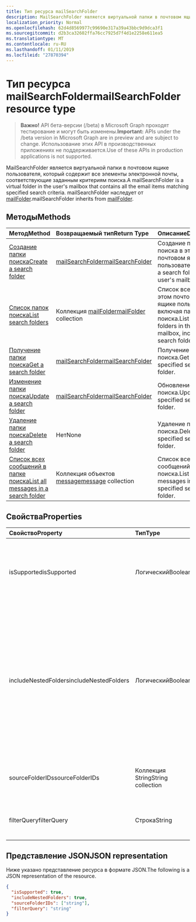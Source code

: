 ```yaml
---
title: Тип ресурса mailSearchFolder
description: MailSearchFolder является виртуальной папки в почтовом ящике пользователя, который содержит все элементы электронной почты, соответствующие заданным критериям поиска. mailSearchFolder наследует от mailFolder.
localization_priority: Normal
ms.openlocfilehash: 62d4d8569977c99690e317a39a43bbc9d9dca3f1
ms.sourcegitcommit: d2b3ca32602ffa76cc7925d7f4d1e2258e611ea5
ms.translationtype: MT
ms.contentlocale: ru-RU
ms.lasthandoff: 01/11/2019
ms.locfileid: "27870394"
---
```

# <a name="mailsearchfolder-resource-type"></a><span data-ttu-id="85bba-104">Тип ресурса mailSearchFolder</span><span class="sxs-lookup"><span data-stu-id="85bba-104">mailSearchFolder resource type</span></span>

> <span data-ttu-id="85bba-105">**Важно!** API бета-версии (/beta) в Microsoft Graph проходят тестирование и могут быть изменены.</span><span class="sxs-lookup"><span data-stu-id="85bba-105">**Important:** APIs under the /beta version in Microsoft Graph are in preview and are subject to change.</span></span> <span data-ttu-id="85bba-106">Использование этих API в производственных приложениях не поддерживается.</span><span class="sxs-lookup"><span data-stu-id="85bba-106">Use of these APIs in production applications is not supported.</span></span>

<span data-ttu-id="85bba-107">MailSearchFolder является виртуальной папки в почтовом ящике пользователя, который содержит все элементы электронной почты, соответствующие заданным критериям поиска.</span><span class="sxs-lookup"><span data-stu-id="85bba-107">A mailSearchFolder is a virtual folder in the user's mailbox that contains all the email items matching specified search criteria.</span></span> <span data-ttu-id="85bba-108">mailSearchFolder наследует от [mailFolder](mailfolder.md).</span><span class="sxs-lookup"><span data-stu-id="85bba-108">mailSearchFolder inherits from [mailFolder](mailfolder.md).</span></span>

## <a name="methods"></a><span data-ttu-id="85bba-109">Методы</span><span class="sxs-lookup"><span data-stu-id="85bba-109">Methods</span></span>

| <span data-ttu-id="85bba-110">Метод</span><span class="sxs-lookup"><span data-stu-id="85bba-110">Method</span></span> | <span data-ttu-id="85bba-111">Возвращаемый тип</span><span class="sxs-lookup"><span data-stu-id="85bba-111">Return Type</span></span>  | <span data-ttu-id="85bba-112">Описание</span><span class="sxs-lookup"><span data-stu-id="85bba-112">Description</span></span> |
|:---------------|:--------|:----------|
| [<span data-ttu-id="85bba-113">Создание папки поиска</span><span class="sxs-lookup"><span data-stu-id="85bba-113">Create a search folder</span></span>](../api/mailsearchfolder-post.md) | [<span data-ttu-id="85bba-114">mailSearchFolder</span><span class="sxs-lookup"><span data-stu-id="85bba-114">mailSearchFolder</span></span>](mailsearchfolder.md) | <span data-ttu-id="85bba-115">Создание папки поиска в этом почтовом ящике пользователя.</span><span class="sxs-lookup"><span data-stu-id="85bba-115">Create a search folder in this user's mailbox.</span></span> |
| [<span data-ttu-id="85bba-116">Список папок поиска</span><span class="sxs-lookup"><span data-stu-id="85bba-116">List search folders</span></span>](../api/mailfolder-list-childfolders.md) | <span data-ttu-id="85bba-117">Коллекция [mailFolder](mailfolder.md)</span><span class="sxs-lookup"><span data-stu-id="85bba-117">[mailFolder](mailfolder.md) collection</span></span> | <span data-ttu-id="85bba-118">Список всех папок в этом почтовом ящике пользователя, включая папки поиска.</span><span class="sxs-lookup"><span data-stu-id="85bba-118">List all the folders in this user's mailbox, including search folders.</span></span> |
| [<span data-ttu-id="85bba-119">Получение папки поиска</span><span class="sxs-lookup"><span data-stu-id="85bba-119">Get a search folder</span></span>](../api/mailfolder-get.md) | [<span data-ttu-id="85bba-120">mailSearchFolder</span><span class="sxs-lookup"><span data-stu-id="85bba-120">mailSearchFolder</span></span>](mailsearchfolder.md) | <span data-ttu-id="85bba-121">Получение папки поиска.</span><span class="sxs-lookup"><span data-stu-id="85bba-121">Get the specified search folder.</span></span> |
| [<span data-ttu-id="85bba-122">Изменение папки поиска</span><span class="sxs-lookup"><span data-stu-id="85bba-122">Update a search folder</span></span>](../api/mailsearchfolder-update.md) | [<span data-ttu-id="85bba-123">mailSearchFolder</span><span class="sxs-lookup"><span data-stu-id="85bba-123">mailSearchFolder</span></span>](mailsearchfolder.md) | <span data-ttu-id="85bba-124">Обновление папки поиска.</span><span class="sxs-lookup"><span data-stu-id="85bba-124">Update the specified search folder.</span></span> |
| [<span data-ttu-id="85bba-125">Удаление папки поиска</span><span class="sxs-lookup"><span data-stu-id="85bba-125">Delete a search folder</span></span>](../api/mailfolder-delete.md) | <span data-ttu-id="85bba-126">Нет</span><span class="sxs-lookup"><span data-stu-id="85bba-126">None</span></span> | <span data-ttu-id="85bba-127">Удаление папки поиска.</span><span class="sxs-lookup"><span data-stu-id="85bba-127">Delete the specified search folder.</span></span> |
| [<span data-ttu-id="85bba-128">Список всех сообщений в папке поиска</span><span class="sxs-lookup"><span data-stu-id="85bba-128">List all messages in a search folder</span></span>](../api/mailfolder-list-messages.md) | <span data-ttu-id="85bba-129">Коллекция объектов [message](message.md)</span><span class="sxs-lookup"><span data-stu-id="85bba-129">[message](message.md) collection</span></span> | <span data-ttu-id="85bba-130">Список всех сообщений в папке поиска.</span><span class="sxs-lookup"><span data-stu-id="85bba-130">List all the messages in the specified search folder.</span></span> |

## <a name="properties"></a><span data-ttu-id="85bba-131">Свойства</span><span class="sxs-lookup"><span data-stu-id="85bba-131">Properties</span></span>

| <span data-ttu-id="85bba-132">Свойство</span><span class="sxs-lookup"><span data-stu-id="85bba-132">Property</span></span> | <span data-ttu-id="85bba-133">Тип</span><span class="sxs-lookup"><span data-stu-id="85bba-133">Type</span></span> | <span data-ttu-id="85bba-134">Описание</span><span class="sxs-lookup"><span data-stu-id="85bba-134">Description</span></span> |
|:---------------|:--------|:----------|
| <span data-ttu-id="85bba-135">isSupported</span><span class="sxs-lookup"><span data-stu-id="85bba-135">isSupported</span></span> | <span data-ttu-id="85bba-136">Логический</span><span class="sxs-lookup"><span data-stu-id="85bba-136">Boolean</span></span> | <span data-ttu-id="85bba-137">Указывает, является ли папки поиска редактирования с помощью API-интерфейсы REST.</span><span class="sxs-lookup"><span data-stu-id="85bba-137">Indicates whether a search folder is editable using REST APIs.</span></span> |
| <span data-ttu-id="85bba-138">includeNestedFolders</span><span class="sxs-lookup"><span data-stu-id="85bba-138">includeNestedFolders</span></span> | <span data-ttu-id="85bba-139">Логический</span><span class="sxs-lookup"><span data-stu-id="85bba-139">Boolean</span></span> | <span data-ttu-id="85bba-140">Указывает, как должен выполняться иерархии папок почтового ящика.</span><span class="sxs-lookup"><span data-stu-id="85bba-140">Indicates how the mailbox folder hierarchy should be traversed.</span></span> <span data-ttu-id="85bba-141">`true`означает, что глубокого поиска должны быть в то время как `false` означает, что следует частичного поиска.</span><span class="sxs-lookup"><span data-stu-id="85bba-141">`true` means that a deep search should be done while `false` means a shallow search should be done instead.</span></span> |
| <span data-ttu-id="85bba-142">sourceFolderIDs</span><span class="sxs-lookup"><span data-stu-id="85bba-142">sourceFolderIDs</span></span> | <span data-ttu-id="85bba-143">Коллекция String</span><span class="sxs-lookup"><span data-stu-id="85bba-143">String collection</span></span> | <span data-ttu-id="85bba-144">Папки почтовых ящиков, которые должны быть получены.</span><span class="sxs-lookup"><span data-stu-id="85bba-144">The mailbox folders that should be mined.</span></span> |
| <span data-ttu-id="85bba-145">filterQuery</span><span class="sxs-lookup"><span data-stu-id="85bba-145">filterQuery</span></span> | <span data-ttu-id="85bba-146">Строка</span><span class="sxs-lookup"><span data-stu-id="85bba-146">String</span></span> | <span data-ttu-id="85bba-147">Запросов OData для фильтрации сообщений.</span><span class="sxs-lookup"><span data-stu-id="85bba-147">The OData query to filter the messages.</span></span> |

## <a name="json-representation"></a><span data-ttu-id="85bba-148">Представление JSON</span><span class="sxs-lookup"><span data-stu-id="85bba-148">JSON representation</span></span>

<span data-ttu-id="85bba-149">Ниже указано представление ресурса в формате JSON.</span><span class="sxs-lookup"><span data-stu-id="85bba-149">The following is a JSON representation of the resource.</span></span>

<!-- {
  "blockType": "resource",
  "@odata.type": "microsoft.graph.mailSearchFolder"
}-->

```json
{
  "isSupported": true,
  "includeNestedFolders": true,
  "sourceFolderIDs": ["string"],
  "filterQuery": "string"
}

```

<!-- uuid: 8fcb5dbc-d5aa-4681-8e31-b001d5168d79
2018-01-23 14:57:30 UTC -->
<!-- {
  "type": "#page.annotation",
  "description": "mailSearchFolder resource",
  "keywords": "",
  "section": "documentation",
  "tocPath": ""
}-->
